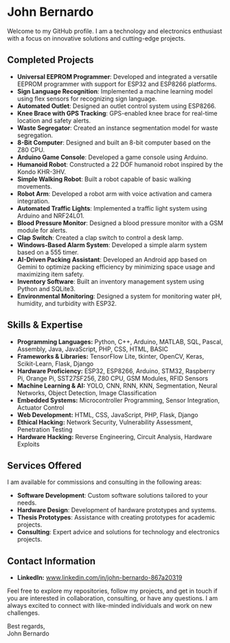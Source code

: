 # John Bernardo

Welcome to my GitHub profile. I am a technology and electronics enthusiast with a focus on innovative solutions and cutting-edge projects.

## Completed Projects
- **Universal EEPROM Programmer**: Developed and integrated a versatile EEPROM programmer with support for ESP32 and ESP8266 platforms.
- **Sign Language Recognition**: Implemented a machine learning model using flex sensors for recognizing sign language.
- **Automated Outlet**: Designed an outlet control system using ESP8266.
- **Knee Brace with GPS Tracking**: GPS-enabled knee brace for real-time location and safety alerts.
- **Waste Segregator**: Created an instance segmentation model for waste segregation.
- **8-Bit Computer**: Designed and built an 8-bit computer based on the Z80 CPU.
- **Arduino Game Console**: Developed a game console using Arduino.
- **Humanoid Robot**: Constructed a 22 DOF humanoid robot inspired by the Kondo KHR-3HV.
- **Simple Walking Robot**: Built a robot capable of basic walking movements.
- **Robot Arm**: Developed a robot arm with voice activation and camera integration.
- **Automated Traffic Lights**: Implemented a traffic light system using Arduino and NRF24L01.
- **Blood Pressure Monitor**: Designed a blood pressure monitor with a GSM module for alerts.
- **Clap Switch**: Created a clap switch to control a desk lamp.
- **Windows-Based Alarm System**: Developed a simple alarm system based on a 555 timer.
- **AI-Driven Packing Assistant**: Developed an Android app based on Gemini to optimize packing efficiency by minimizing space usage and maximizing item safety.
- **Inventory Software**: Built an inventory management system using Python and SQLite3.
- **Environmental Monitoring**: Designed a system for monitoring water pH, humidity, and turbidity with ESP32.

## Skills & Expertise
- **Programming Languages:** Python, C++, Arduino, MATLAB, SQL, Pascal, Assembly, Java, JavaScript, PHP, CSS, HTML, BASIC
- **Frameworks & Libraries:** TensorFlow Lite, tkinter, OpenCV, Keras, Scikit-Learn, Flask, Django
- **Hardware Proficiency:** ESP32, ESP8266, Arduino, STM32, Raspberry Pi, Orange Pi, SST27SF256, Z80 CPU, GSM Modules, RFID Sensors
- **Machine Learning & AI:** YOLO, CNN, RNN, KNN, Segmentation, Neural Networks, Object Detection, Image Classification
- **Embedded Systems:** Microcontroller Programming, Sensor Integration, Actuator Control
- **Web Development:** HTML, CSS, JavaScript, PHP, Flask, Django
- **Ethical Hacking:** Network Security, Vulnerability Assessment, Penetration Testing
- **Hardware Hacking:** Reverse Engineering, Circuit Analysis, Hardware Exploits

## Services Offered
I am available for commissions and consulting in the following areas:
- **Software Development**: Custom software solutions tailored to your needs.
- **Hardware Design**: Development of hardware prototypes and systems.
- **Thesis Prototypes**: Assistance with creating prototypes for academic projects.
- **Consulting**: Expert advice and solutions for technology and electronics projects.

## Contact Information
- **LinkedIn:** www.linkedin.com/in/john-bernardo-867a20319

Feel free to explore my repositories, follow my projects, and get in touch if you are interested in collaboration, consulting, or have any questions. 
I am always excited to connect with like-minded individuals and work on new challenges.

Best regards,  
John Bernardo
